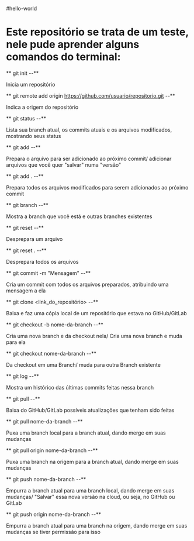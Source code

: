 #hello-world

<h1>Este repositório se trata de um teste, nele pude aprender alguns comandos do terminal:</h1>

** git init --**

Inicia um repositório
<br>

** git remote add origin https://github.com/usuario/repositorio.git --**

Indica a origem do repositório
<br>

** git status --**

Lista sua branch atual, os commits atuais e os arquivos modificados, mostrando seus status
<br>

** git add <arquivo> --**

Prepara o arquivo para ser adicionado ao próximo commit/ adicionar arquivos que você quer "salvar" numa "versão"
<br>

** git add . --**

Prepara todos os arquivos modificados para serem adicionados ao próximo commit
<br>

** git branch	--**

Mostra a branch que você está e outras branches existentes
<br>

** git reset <arquivo>	 --**

Desprepara um arquivo
<br>

** git reset .	--**

Desprepara todos os arquivos
<br>

** git commit -m "Mensagem" --**

Cria um commit com todos os arquivos preparados, atribuindo uma mensagem a ela
<br>

** git clone <link_do_repositório>	 --**

Baixa e faz uma cópia local de um repositório que estava no GitHub/GitLab
<br>

** git checkout -b nome-da-branch	--**

Cria uma nova branch e da checkout nela/ Cria uma nova branch e muda para ela
<br>

** git checkout nome-da-branch	--**

Da checkout em uma Branch/ muda para outra Branch existente
<br>

** git log	--**

Mostra um histórico das últimas commits feitas nessa branch
<br>

** git pull --**

Baixa do GitHub/GitLab possíveis atualizações que tenham sido feitas
<br>

** git pull nome-da-branch	--**

Puxa uma branch local para a branch atual, dando merge em suas mudanças
<br>

** git pull origin nome-da-branch --**

Puxa uma branch na origem para a branch atual, dando merge em suas mudanças
<br>

** git push nome-da-branch	--**

Empurra a branch atual para uma branch local, dando merge em suas mudanças/ "Salvar" essa nova versão na cloud, ou seja, no GitHub ou GitLab
<br>

** git push origin nome-da-branch	--**

Empurra a branch atual para uma branch na origem, dando merge em suas mudanças se tiver permissão para isso
<br>




